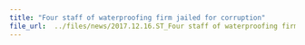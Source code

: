 ```yaml
---
title: "Four staff of waterproofing firm jailed for corruption"
file_url:  ../files/news/2017.12.16.ST_Four staff of waterproofing firm jailed for corruption.pdf
---
```

